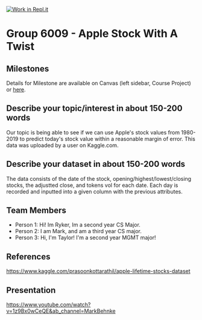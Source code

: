 [![Work in Repl.it](https://classroom.github.com/assets/work-in-replit-14baed9a392b3a25080506f3b7b6d57f295ec2978f6f33ec97e36a161684cbe9.svg)](https://classroom.github.com/online_ide?assignment_repo_id=311300&assignment_repo_type=GroupAssignmentRepo)
# Group 6009 - Apple Stock With A Twist



## Milestones

Details for Milestone are available on Canvas (left sidebar, Course Project) or [here](https://firas.moosvi.com/courses/data301/project/milestone01.html).

## Describe your topic/interest in about 150-200 words

Our topic is being able to see if we can use Apple's stock values from 1980-2019 to predict today's stock value within a reasonable margin of error. This data was uploaded by a user on Kaggle.com. 

## Describe your dataset in about 150-200 words

The data consists of the date of the stock, opening/highest/lowest/closing stocks, the adjustted close, and tokens vol for each date. Each day is recorded and inputted into a given column with the previous attributes.

## Team Members

- Person 1: Hi! Im Ryker, Im a second year CS Major.
- Person 2: I am Mark, and am a third year CS major.
- Person 3: Hi, I'm Taylor! I'm a second year MGMT major!

## References

https://www.kaggle.com/prasoonkottarathil/apple-lifetime-stocks-dataset

## Presentation

https://www.youtube.com/watch?v=1z9Bx0wCeQE&ab_channel=MarkBehnke
